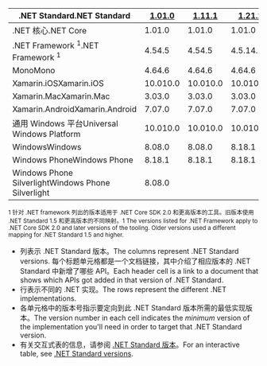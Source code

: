 | <span data-ttu-id="ca88d-101">.NET Standard</span><span class="sxs-lookup"><span data-stu-id="ca88d-101">.NET Standard</span></span>              | <span data-ttu-id="ca88d-102">[1.0]</span><span class="sxs-lookup"><span data-stu-id="ca88d-102">[1.0]</span></span> | <span data-ttu-id="ca88d-103">[1.1]</span><span class="sxs-lookup"><span data-stu-id="ca88d-103">[1.1]</span></span>  | <span data-ttu-id="ca88d-104">[1.2]</span><span class="sxs-lookup"><span data-stu-id="ca88d-104">[1.2]</span></span> | <span data-ttu-id="ca88d-105">[1.3]</span><span class="sxs-lookup"><span data-stu-id="ca88d-105">[1.3]</span></span> | <span data-ttu-id="ca88d-106">[1.4]</span><span class="sxs-lookup"><span data-stu-id="ca88d-106">[1.4]</span></span> | <span data-ttu-id="ca88d-107">[1.5]</span><span class="sxs-lookup"><span data-stu-id="ca88d-107">[1.5]</span></span>      | <span data-ttu-id="ca88d-108">[1.6]</span><span class="sxs-lookup"><span data-stu-id="ca88d-108">[1.6]</span></span>      | <span data-ttu-id="ca88d-109">[2.0]</span><span class="sxs-lookup"><span data-stu-id="ca88d-109">[2.0]</span></span>      |
|----------------------------|-------|--------|-------|-------|-------|------------|------------|------------|
| <span data-ttu-id="ca88d-110">.NET 核心</span><span class="sxs-lookup"><span data-stu-id="ca88d-110">.NET Core</span></span>                  | <span data-ttu-id="ca88d-111">1.0</span><span class="sxs-lookup"><span data-stu-id="ca88d-111">1.0</span></span>   | <span data-ttu-id="ca88d-112">1.0</span><span class="sxs-lookup"><span data-stu-id="ca88d-112">1.0</span></span>    | <span data-ttu-id="ca88d-113">1.0</span><span class="sxs-lookup"><span data-stu-id="ca88d-113">1.0</span></span>   | <span data-ttu-id="ca88d-114">1.0</span><span class="sxs-lookup"><span data-stu-id="ca88d-114">1.0</span></span>   | <span data-ttu-id="ca88d-115">1.0</span><span class="sxs-lookup"><span data-stu-id="ca88d-115">1.0</span></span>   | <span data-ttu-id="ca88d-116">1.0</span><span class="sxs-lookup"><span data-stu-id="ca88d-116">1.0</span></span>        | <span data-ttu-id="ca88d-117">1.0</span><span class="sxs-lookup"><span data-stu-id="ca88d-117">1.0</span></span>        | <span data-ttu-id="ca88d-118">2.0</span><span class="sxs-lookup"><span data-stu-id="ca88d-118">2.0</span></span>        |
| <span data-ttu-id="ca88d-119">.NET Framework <sup>1</sup></span><span class="sxs-lookup"><span data-stu-id="ca88d-119">.NET Framework <sup>1</sup></span></span>| <span data-ttu-id="ca88d-120">4.5</span><span class="sxs-lookup"><span data-stu-id="ca88d-120">4.5</span></span>   | <span data-ttu-id="ca88d-121">4.5</span><span class="sxs-lookup"><span data-stu-id="ca88d-121">4.5</span></span>    | <span data-ttu-id="ca88d-122">4.5.1</span><span class="sxs-lookup"><span data-stu-id="ca88d-122">4.5.1</span></span> | <span data-ttu-id="ca88d-123">4.6</span><span class="sxs-lookup"><span data-stu-id="ca88d-123">4.6</span></span>   | <span data-ttu-id="ca88d-124">4.6.1</span><span class="sxs-lookup"><span data-stu-id="ca88d-124">4.6.1</span></span> | <span data-ttu-id="ca88d-125">4.6.1</span><span class="sxs-lookup"><span data-stu-id="ca88d-125">4.6.1</span></span>      | <span data-ttu-id="ca88d-126">4.6.1</span><span class="sxs-lookup"><span data-stu-id="ca88d-126">4.6.1</span></span>      | <span data-ttu-id="ca88d-127">4.6.1</span><span class="sxs-lookup"><span data-stu-id="ca88d-127">4.6.1</span></span>      |
| <span data-ttu-id="ca88d-128">Mono</span><span class="sxs-lookup"><span data-stu-id="ca88d-128">Mono</span></span>                       | <span data-ttu-id="ca88d-129">4.6</span><span class="sxs-lookup"><span data-stu-id="ca88d-129">4.6</span></span>   | <span data-ttu-id="ca88d-130">4.6</span><span class="sxs-lookup"><span data-stu-id="ca88d-130">4.6</span></span>    | <span data-ttu-id="ca88d-131">4.6</span><span class="sxs-lookup"><span data-stu-id="ca88d-131">4.6</span></span>   | <span data-ttu-id="ca88d-132">4.6</span><span class="sxs-lookup"><span data-stu-id="ca88d-132">4.6</span></span>   | <span data-ttu-id="ca88d-133">4.6</span><span class="sxs-lookup"><span data-stu-id="ca88d-133">4.6</span></span>   | <span data-ttu-id="ca88d-134">4.6</span><span class="sxs-lookup"><span data-stu-id="ca88d-134">4.6</span></span>        | <span data-ttu-id="ca88d-135">4.6</span><span class="sxs-lookup"><span data-stu-id="ca88d-135">4.6</span></span>        | <span data-ttu-id="ca88d-136">5.4</span><span class="sxs-lookup"><span data-stu-id="ca88d-136">5.4</span></span>        |
| <span data-ttu-id="ca88d-137">Xamarin.iOS</span><span class="sxs-lookup"><span data-stu-id="ca88d-137">Xamarin.iOS</span></span>                | <span data-ttu-id="ca88d-138">10.0</span><span class="sxs-lookup"><span data-stu-id="ca88d-138">10.0</span></span>  | <span data-ttu-id="ca88d-139">10.0</span><span class="sxs-lookup"><span data-stu-id="ca88d-139">10.0</span></span>   | <span data-ttu-id="ca88d-140">10.0</span><span class="sxs-lookup"><span data-stu-id="ca88d-140">10.0</span></span>  | <span data-ttu-id="ca88d-141">10.0</span><span class="sxs-lookup"><span data-stu-id="ca88d-141">10.0</span></span>  | <span data-ttu-id="ca88d-142">10.0</span><span class="sxs-lookup"><span data-stu-id="ca88d-142">10.0</span></span>  | <span data-ttu-id="ca88d-143">10.0</span><span class="sxs-lookup"><span data-stu-id="ca88d-143">10.0</span></span>       | <span data-ttu-id="ca88d-144">10.0</span><span class="sxs-lookup"><span data-stu-id="ca88d-144">10.0</span></span>       | <span data-ttu-id="ca88d-145">10.14</span><span class="sxs-lookup"><span data-stu-id="ca88d-145">10.14</span></span>      |
| <span data-ttu-id="ca88d-146">Xamarin.Mac</span><span class="sxs-lookup"><span data-stu-id="ca88d-146">Xamarin.Mac</span></span>                | <span data-ttu-id="ca88d-147">3.0</span><span class="sxs-lookup"><span data-stu-id="ca88d-147">3.0</span></span>   | <span data-ttu-id="ca88d-148">3.0</span><span class="sxs-lookup"><span data-stu-id="ca88d-148">3.0</span></span>    | <span data-ttu-id="ca88d-149">3.0</span><span class="sxs-lookup"><span data-stu-id="ca88d-149">3.0</span></span>   | <span data-ttu-id="ca88d-150">3.0</span><span class="sxs-lookup"><span data-stu-id="ca88d-150">3.0</span></span>   | <span data-ttu-id="ca88d-151">3.0</span><span class="sxs-lookup"><span data-stu-id="ca88d-151">3.0</span></span>   | <span data-ttu-id="ca88d-152">3.0</span><span class="sxs-lookup"><span data-stu-id="ca88d-152">3.0</span></span>        | <span data-ttu-id="ca88d-153">3.0</span><span class="sxs-lookup"><span data-stu-id="ca88d-153">3.0</span></span>        | <span data-ttu-id="ca88d-154">3.8</span><span class="sxs-lookup"><span data-stu-id="ca88d-154">3.8</span></span>        |
| <span data-ttu-id="ca88d-155">Xamarin.Android</span><span class="sxs-lookup"><span data-stu-id="ca88d-155">Xamarin.Android</span></span>            | <span data-ttu-id="ca88d-156">7.0</span><span class="sxs-lookup"><span data-stu-id="ca88d-156">7.0</span></span>   | <span data-ttu-id="ca88d-157">7.0</span><span class="sxs-lookup"><span data-stu-id="ca88d-157">7.0</span></span>    | <span data-ttu-id="ca88d-158">7.0</span><span class="sxs-lookup"><span data-stu-id="ca88d-158">7.0</span></span>   | <span data-ttu-id="ca88d-159">7.0</span><span class="sxs-lookup"><span data-stu-id="ca88d-159">7.0</span></span>   | <span data-ttu-id="ca88d-160">7.0</span><span class="sxs-lookup"><span data-stu-id="ca88d-160">7.0</span></span>   | <span data-ttu-id="ca88d-161">7.0</span><span class="sxs-lookup"><span data-stu-id="ca88d-161">7.0</span></span>        | <span data-ttu-id="ca88d-162">7.0</span><span class="sxs-lookup"><span data-stu-id="ca88d-162">7.0</span></span>        | <span data-ttu-id="ca88d-163">8.0</span><span class="sxs-lookup"><span data-stu-id="ca88d-163">8.0</span></span>        |
| <span data-ttu-id="ca88d-164">通用 Windows 平台</span><span class="sxs-lookup"><span data-stu-id="ca88d-164">Universal Windows Platform</span></span> | <span data-ttu-id="ca88d-165">10.0</span><span class="sxs-lookup"><span data-stu-id="ca88d-165">10.0</span></span>  | <span data-ttu-id="ca88d-166">10.0</span><span class="sxs-lookup"><span data-stu-id="ca88d-166">10.0</span></span>   | <span data-ttu-id="ca88d-167">10.0</span><span class="sxs-lookup"><span data-stu-id="ca88d-167">10.0</span></span>  | <span data-ttu-id="ca88d-168">10.0</span><span class="sxs-lookup"><span data-stu-id="ca88d-168">10.0</span></span>  | <span data-ttu-id="ca88d-169">10.0</span><span class="sxs-lookup"><span data-stu-id="ca88d-169">10.0</span></span>  | <span data-ttu-id="ca88d-170">10.0.16299</span><span class="sxs-lookup"><span data-stu-id="ca88d-170">10.0.16299</span></span> | <span data-ttu-id="ca88d-171">10.0.16299</span><span class="sxs-lookup"><span data-stu-id="ca88d-171">10.0.16299</span></span> | <span data-ttu-id="ca88d-172">10.0.16299</span><span class="sxs-lookup"><span data-stu-id="ca88d-172">10.0.16299</span></span> |
| <span data-ttu-id="ca88d-173">Windows</span><span class="sxs-lookup"><span data-stu-id="ca88d-173">Windows</span></span>                    | <span data-ttu-id="ca88d-174">8.0</span><span class="sxs-lookup"><span data-stu-id="ca88d-174">8.0</span></span>   | <span data-ttu-id="ca88d-175">8.0</span><span class="sxs-lookup"><span data-stu-id="ca88d-175">8.0</span></span>    | <span data-ttu-id="ca88d-176">8.1</span><span class="sxs-lookup"><span data-stu-id="ca88d-176">8.1</span></span>   |       |       |            |            |            |
| <span data-ttu-id="ca88d-177">Windows Phone</span><span class="sxs-lookup"><span data-stu-id="ca88d-177">Windows Phone</span></span>              | <span data-ttu-id="ca88d-178">8.1</span><span class="sxs-lookup"><span data-stu-id="ca88d-178">8.1</span></span>   | <span data-ttu-id="ca88d-179">8.1</span><span class="sxs-lookup"><span data-stu-id="ca88d-179">8.1</span></span>    | <span data-ttu-id="ca88d-180">8.1</span><span class="sxs-lookup"><span data-stu-id="ca88d-180">8.1</span></span>   |       |       |            |            |            |
| <span data-ttu-id="ca88d-181">Windows Phone Silverlight</span><span class="sxs-lookup"><span data-stu-id="ca88d-181">Windows Phone Silverlight</span></span>  | <span data-ttu-id="ca88d-182">8.0</span><span class="sxs-lookup"><span data-stu-id="ca88d-182">8.0</span></span>   |        |       |       |       |            |            |            |

<span data-ttu-id="ca88d-183"><sup>1 针对 .NET framework 列出的版本适用于 .NET Core SDK 2.0 和更高版本的工具。旧版本使用 .NET Standard 1.5 和更高版本的不同映射。</sup></span><span class="sxs-lookup"><span data-stu-id="ca88d-183"><sup>1 The versions listed for .NET Framework apply to .NET Core SDK 2.0 and later versions of the tooling. Older versions used a different mapping for .NET Standard 1.5 and higher. </sup></span></span>

- <span data-ttu-id="ca88d-184">列表示 .NET Standard 版本。</span><span class="sxs-lookup"><span data-stu-id="ca88d-184">The columns represent .NET Standard versions.</span></span> <span data-ttu-id="ca88d-185">每个标题单元格都是一个文档链接，其中介绍了相应版本的 .NET Standard 中新增了哪些 API。</span><span class="sxs-lookup"><span data-stu-id="ca88d-185">Each header cell is a link to a document that shows which APIs got added in that version of .NET Standard.</span></span>
- <span data-ttu-id="ca88d-186">行表示不同的 .NET 实现。</span><span class="sxs-lookup"><span data-stu-id="ca88d-186">The rows represent the different .NET implementations.</span></span>
- <span data-ttu-id="ca88d-187">各单元格中的版本号指示要定向到此 .NET Standard 版本所需的最低实现版本。</span><span class="sxs-lookup"><span data-stu-id="ca88d-187">The version number in each cell indicates the *minimum* version of the implementation you'll need in order to target that .NET Standard version.</span></span>
- <span data-ttu-id="ca88d-188">有关交互式表的信息，请参阅 [.NET Standard 版本](http://immo.landwerth.net/netstandard-versions/#)。</span><span class="sxs-lookup"><span data-stu-id="ca88d-188">For an interactive table, see [.NET Standard versions](http://immo.landwerth.net/netstandard-versions/#).</span></span>

[1.0]: https://github.com/dotnet/standard/blob/master/docs/versions/netstandard1.0.md
[1.1]: https://github.com/dotnet/standard/blob/master/docs/versions/netstandard1.1.md
[1.2]: https://github.com/dotnet/standard/blob/master/docs/versions/netstandard1.2.md
[1.3]: https://github.com/dotnet/standard/blob/master/docs/versions/netstandard1.3.md
[1.4]: https://github.com/dotnet/standard/blob/master/docs/versions/netstandard1.4.md
[1.5]: https://github.com/dotnet/standard/blob/master/docs/versions/netstandard1.5.md
[1.6]: https://github.com/dotnet/standard/blob/master/docs/versions/netstandard1.6.md
[2.0]: https://github.com/dotnet/standard/blob/master/docs/versions/netstandard2.0.md
